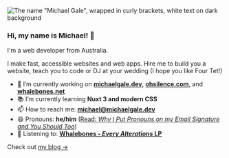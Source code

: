 ![The name "Michael Gale", wrapped in curly brackets, white text on dark background](https://user-images.githubusercontent.com/4301358/132151782-6b631e30-b4ea-4c5c-a7b6-d94362df593a.png)

### Hi, my name is Michael! 👋

I'm a web developer from Australia.

I make fast, accessible websites and web apps. Hire me to build you a website, teach you to code or DJ at your wedding (I hope you like Four Tet!)

- 🔭 I’m currently working on **[michaelgale.dev](https://michaelgale.dev/)**, **[ohsilence.com](https://www.ohsilence.com/)**, and **[whalebones.net](https://www.whalebones.net/)**
- 📚 I’m currently learning **Nuxt 3 and modern CSS**
- 📫 How to reach me:  **[&#109;&#105;&#099;&#104;&#097;&#101;&#108;&#064;&#109;&#105;&#099;&#104;&#097;&#101;&#108;&#103;&#097;&#108;&#101;&#046;&#100;&#101;&#118;](mailto:&#109;&#105;&#099;&#104;&#097;&#101;&#108;&#064;&#109;&#105;&#099;&#104;&#097;&#101;&#108;&#103;&#097;&#108;&#101;&#046;&#100;&#101;&#118;)**
- 😄 Pronouns: **he/him** ([Read: _Why I Put Pronouns on my Email Signature and You Should Too_](https://medium.com/gender-inclusivit/why-i-put-pronouns-on-my-email-signature-and-linkedin-profile-and-you-should-too-d3dc942c8743))
- 🎵 Listening to: <!-- LN -->[**Whalebones - _Every Alterations_ LP**](https://whalebones.bandcamp.com/album/every-alterations)<!-- ELN -->

Check out [my blog  &rarr;](https://michaelgale.dev/blog/)
